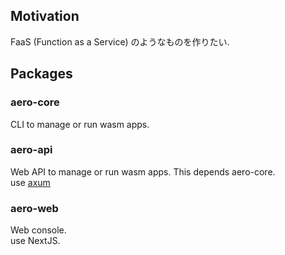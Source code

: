 ## Motivation
FaaS (Function as a Service) のようなものを作りたい.   

## Packages
### aero-core
CLI to manage or run wasm apps.

### aero-api
Web API to manage or run wasm apps. This depends aero-core.   
use [axum](https://github.com/tokio-rs/axum)

### aero-web
Web console.  
use NextJS.
